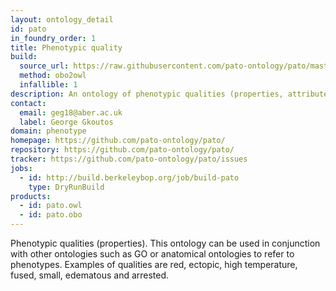 ```yaml
---
layout: ontology_detail
id: pato
in_foundry_order: 1
title: Phenotypic quality
build:
  source_url: https://raw.githubusercontent.com/pato-ontology/pato/master/pato.obo
  method: obo2owl
  infallible: 1
description: An ontology of phenotypic qualities (properties, attributes or characteristics)
contact: 
  email: geg18@aber.ac.uk
  label: George Gkoutos
domain: phenotype
homepage: https://github.com/pato-ontology/pato/
repository: https://github.com/pato-ontology/pato/
tracker: https://github.com/pato-ontology/pato/issues
jobs:
  - id: http://build.berkeleybop.org/job/build-pato
    type: DryRunBuild
products: 
  - id: pato.owl
  - id: pato.obo
---
```


Phenotypic qualities (properties). This ontology can be used in conjunction with other ontologies such as GO or anatomical ontologies to refer to phenotypes. Examples of qualities are red, ectopic, high temperature, fused, small, edematous and arrested.
